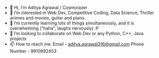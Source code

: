 - 👋 Hi, I’m Aditya Agrawal / Cosmorazer
- 👀 I’m interested in Web Dev, Competitive Coding, Data Science, Thriller animes and movies, guitar and piano.
- 🌱 I’m currently learning lots of things simultaneously, and it is overwhelming ("haha", laughs nervously) :P
- 💞️ I’m looking to collaborate on Web Dev or any Python, C++, Java projects
- 📫 How to reach me: 
Email - aditya.agrawal316@gmail.com
Phone Number - 9910692453

<!---
Cosmorazer/Cosmorazer is a ✨ special ✨ repository because its `README.md` (this file) appears on your GitHub profile.
You can click the Preview link to take a look at your changes.
--->
